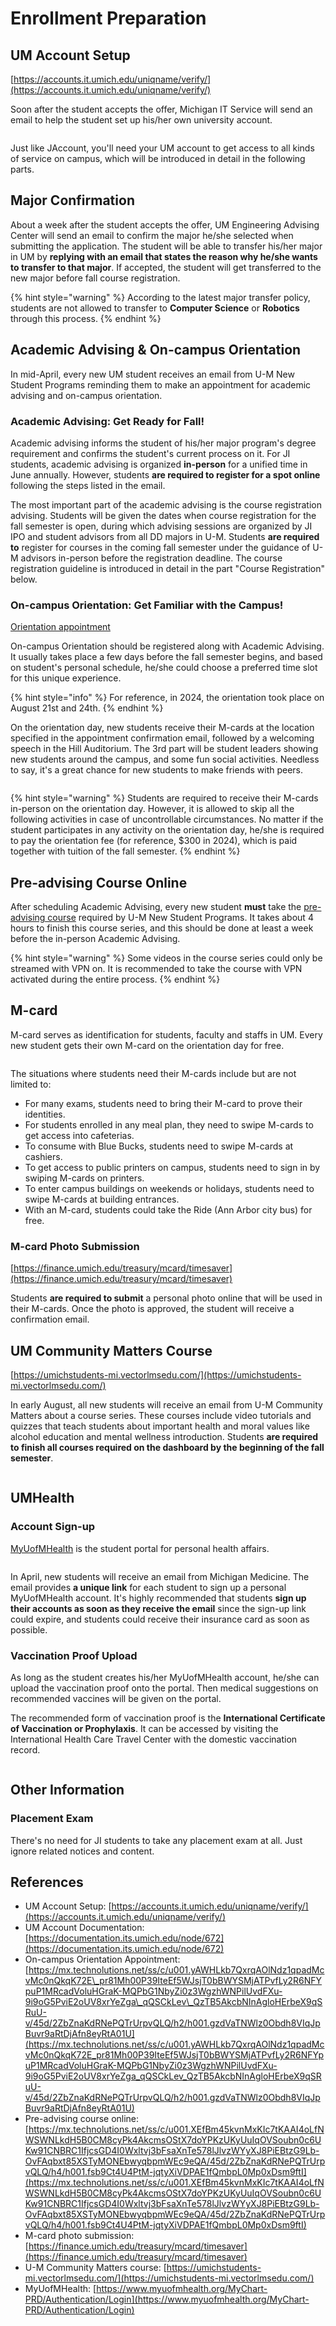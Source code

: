 # Enrollment Preparation

## UM Account Setup

[https://accounts.it.umich.edu/uniqname/verify/](https://accounts.it.umich.edu/uniqname/verify/)

Soon after the student accepts the offer, Michigan IT Service will send an email to help the student set up his/her own university account.

<figure><img src="../.gitbook/assets/set up uniqname email processed.jpg" alt=""><figcaption></figcaption></figure>

Just like JAccount, you'll need your UM account to get access to all kinds of service on campus, which will be introduced in detail in the following parts.

## Major Confirmation

About a week after the student accepts the offer, UM Engineering Advising Center will send an email to confirm the major he/she selected when submitting the application. The student will be able to transfer his/her major in UM by **replying with an email that states the reason why he/she wants to transfer to that major**. If accepted, the student will get transferred to the new major before fall course registration.

{% hint style="warning" %}
According to the latest major transfer policy, students are not allowed to transfer to **Computer Science** or **Robotics** through this process.
{% endhint %}

## Academic Advising & On-campus Orientation

In mid-April, every new UM student receives an email from U-M New Student Programs reminding them to make an appointment for academic advising and on-campus orientation.

### Academic Advising: Get Ready for Fall!

Academic advising informs the student of his/her major program's degree requirement and confirms the student's current process on it. For JI students, academic advising is organized **in-person** for a unified time in June annually. However, students **are required to register for a spot online** following the steps listed in the email.

The most important part of the academic advising is the course registration advising. Students will be given the dates when course registration for the fall semester is open, during which advising sessions are organized by JI IPO and student advisors from all DD majors in U-M. Students **are required to** register for courses in the coming fall semester under the guidance of U-M advisors in-person before the registration deadline. The course registration guideline is introduced in detail in the part "Course Registration" below.

### On-campus Orientation: Get Familiar with the Campus!

[Orientation appointment](https://mx.technolutions.net/ss/c/u001.yAWHLkb7QxrqAOlNdz1qpadMcvMc0nQkqK72E_pr81Mh00P39IteEf5WJsjT0bBWYSMjATPvfLy2R6NFYpuP1MRcadVoluHGraK-MQPbG1NbyZi0z3WgzhWNPilUvdFXu-9i9oG5PviE2oUV8xrYeZga_qQSCkLev_QzTB5AkcbNInAgloHErbeX9qSRuU-v/45d/2ZbZnaKdRNePQTrUrpvQLQ/h2/h001.gzdVaTNWlz0Obdh8VIqJpBuvr9aRtDjAfn8eyRtA01U)

On-campus Orientation should be registered along with Academic Advising. It usually takes place a few days before the fall semester begins, and based on student's personal schedule, he/she could choose a preferred time slot for this unique experience.

{% hint style="info" %}
For reference, in 2024, the orientation took place on August 21st and 24th.
{% endhint %}

On the orientation day, new students receive their M-cards at the location specified in the appointment confirmation email, followed by a welcoming speech in the Hill Auditorium. The 3rd part will be student leaders showing new students around the campus, and some fun social activities. Needless to say, it's a great chance for new students to make friends with peers.

<figure><img src="../.gitbook/assets/OrientationWelcomingSpeech.jpg" alt=""><figcaption></figcaption></figure>

{% hint style="warning" %}
Students are required to receive their M-cards in-person on the orientation day. However, it is allowed to skip all the following activities in case of uncontrollable circumstances. No matter if the student participates in any activity on the orientation day, he/she is required to pay the orientation fee (for reference, $300 in 2024), which is paid together with tuition of the fall semester.
{% endhint %}

## Pre-advising Course Online

After scheduling Academic Advising, every new student **must** take the [pre-advising course](https://mx.technolutions.net/ss/c/u001.XEfBm45kvnMxKIc7tKAAI4oLfNWSWNLkdH5B0CM8cyPk4AkcmsOStX7doYPKzUKyUuIqOVSoubn0c6UKw91CNBRC1IfjcsGD4I0Wxltvj3bFsaXnTe578lJlvzWYyXJ8PiEBtzG9Lb-OvFAqbxt85XSTyMONEbwyqbpmWEc9eQA/45d/2ZbZnaKdRNePQTrUrpvQLQ/h4/h001.fsb9Ct4U4PtM-jqtyXiVDPAE1fQmbpL0Mp0xDsm9ftI) required by U-M New Student Programs. It takes about 4 hours to finish this course series, and this should be done at least a week before the in-person Academic Advising.

{% hint style="warning" %}
Some videos in the course series could only be streamed with VPN on. It is recommended to take the course with VPN activated during the entire process.
{% endhint %}

## M-card

M-card serves as identification for students, faculty and staffs in UM. Every new student gets their own M-card on the orientation day for free.

<figure><img src="../.gitbook/assets/m-card_sample.jpg" alt=""><figcaption></figcaption></figure>

The situations where students need their M-cards include but are not limited to:

* For many exams, students need to bring their M-card to prove their identities.
* For students enrolled in any meal plan, they need to swipe M-cards to get access into cafeterias.
* To consume with Blue Bucks, students need to swipe M-cards at cashiers.
* To get access to public printers on campus, students need to sign in by swiping M-cards on printers.
* To enter campus buildings on weekends or holidays, students need to swipe M-cards at building entrances.
* With an M-card, students could take the Ride (Ann Arbor city bus) for free.

### M-card Photo Submission

[https://finance.umich.edu/treasury/mcard/timesaver](https://finance.umich.edu/treasury/mcard/timesaver)

Students **are required to submit** a personal photo online that will be used in their M-cards. Once the photo is approved, the student will receive a confirmation email.

## UM Community Matters Course

[https://umichstudents-mi.vectorlmsedu.com/](https://umichstudents-mi.vectorlmsedu.com/)

In early August, all new students will receive an email from U-M Community Matters about a course series. These courses include video tutorials and quizzes that teach students about important health and moral values like alcohol education and mental wellness introduction. Students **are required to finish all courses required on the dashboard by the beginning of the fall semester**.

<figure><img src="../.gitbook/assets/UM_Community_Matters.png" alt=""><figcaption></figcaption></figure>

## UMHealth

### Account Sign-up

[MyUofMHealth](https://www.myuofmhealth.org/MyChart-PRD/Authentication/Login) is the student portal for personal health affairs.

<figure><img src="../.gitbook/assets/img_v3_02io_3523f0a1-a0c6-4a40-84c2-e1a267df751g.jpg" alt=""><figcaption></figcaption></figure>

In April, new students will receive an email from Michigan Medicine. The email provides **a unique link** for each student to sign up a personal MyUofMHealth account. It's highly recommended that students **sign up their accounts as soon as they receive the email** since the sign-up link could expire, and students could receive their insurance card as soon as possible.

### Vaccination Proof Upload

As long as the student creates his/her MyUofMHealth account, he/she can upload the vaccination proof onto the portal. Then medical suggestions on recommended vaccines will be given on the portal.

The recommended form of vaccination proof is the **International Certificate of Vaccination or Prophylaxis**. It can be accessed by visiting the International Health Care Travel Center with the domestic vaccination record.

<figure><img src="../.gitbook/assets/vaccination_record.jpg" alt=""><figcaption></figcaption></figure>

## Other Information

### Placement Exam

There's no need for JI students to take any placement exam at all. Just ignore related notices and content.

## References

* UM Account Setup: [https://accounts.it.umich.edu/uniqname/verify/](https://accounts.it.umich.edu/uniqname/verify/)
* UM Account Documentation: [https://documentation.its.umich.edu/node/672](https://documentation.its.umich.edu/node/672)
* On-campus Orientation Appointment: [https://mx.technolutions.net/ss/c/u001.yAWHLkb7QxrqAOlNdz1qpadMcvMc0nQkqK72E\_pr81Mh00P39IteEf5WJsjT0bBWYSMjATPvfLy2R6NFYpuP1MRcadVoluHGraK-MQPbG1NbyZi0z3WgzhWNPilUvdFXu-9i9oG5PviE2oUV8xrYeZga\_qQSCkLev\_QzTB5AkcbNInAgloHErbeX9qSRuU-v/45d/2ZbZnaKdRNePQTrUrpvQLQ/h2/h001.gzdVaTNWlz0Obdh8VIqJpBuvr9aRtDjAfn8eyRtA01U](https://mx.technolutions.net/ss/c/u001.yAWHLkb7QxrqAOlNdz1qpadMcvMc0nQkqK72E_pr81Mh00P39IteEf5WJsjT0bBWYSMjATPvfLy2R6NFYpuP1MRcadVoluHGraK-MQPbG1NbyZi0z3WgzhWNPilUvdFXu-9i9oG5PviE2oUV8xrYeZga_qQSCkLev_QzTB5AkcbNInAgloHErbeX9qSRuU-v/45d/2ZbZnaKdRNePQTrUrpvQLQ/h2/h001.gzdVaTNWlz0Obdh8VIqJpBuvr9aRtDjAfn8eyRtA01U)
* Pre-advising course online: [https://mx.technolutions.net/ss/c/u001.XEfBm45kvnMxKIc7tKAAI4oLfNWSWNLkdH5B0CM8cyPk4AkcmsOStX7doYPKzUKyUuIqOVSoubn0c6UKw91CNBRC1IfjcsGD4I0Wxltvj3bFsaXnTe578lJlvzWYyXJ8PiEBtzG9Lb-OvFAqbxt85XSTyMONEbwyqbpmWEc9eQA/45d/2ZbZnaKdRNePQTrUrpvQLQ/h4/h001.fsb9Ct4U4PtM-jqtyXiVDPAE1fQmbpL0Mp0xDsm9ftI](https://mx.technolutions.net/ss/c/u001.XEfBm45kvnMxKIc7tKAAI4oLfNWSWNLkdH5B0CM8cyPk4AkcmsOStX7doYPKzUKyUuIqOVSoubn0c6UKw91CNBRC1IfjcsGD4I0Wxltvj3bFsaXnTe578lJlvzWYyXJ8PiEBtzG9Lb-OvFAqbxt85XSTyMONEbwyqbpmWEc9eQA/45d/2ZbZnaKdRNePQTrUrpvQLQ/h4/h001.fsb9Ct4U4PtM-jqtyXiVDPAE1fQmbpL0Mp0xDsm9ftI)
* M-card photo submission: [https://finance.umich.edu/treasury/mcard/timesaver](https://finance.umich.edu/treasury/mcard/timesaver)
* U-M Community Matters course: [https://umichstudents-mi.vectorlmsedu.com/](https://umichstudents-mi.vectorlmsedu.com/)
* MyUofMHealth: [https://www.myuofmhealth.org/MyChart-PRD/Authentication/Login](https://www.myuofmhealth.org/MyChart-PRD/Authentication/Login)
